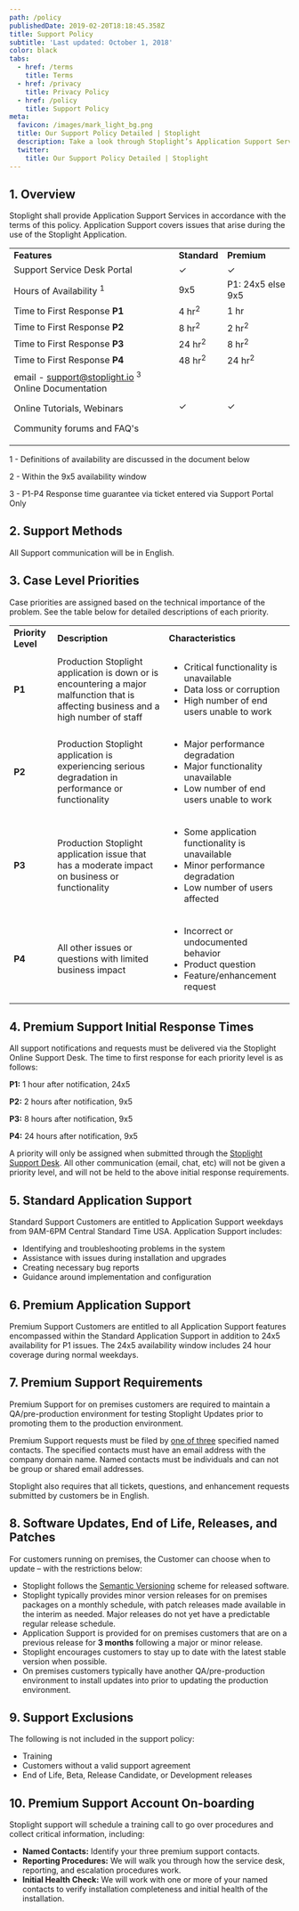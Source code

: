 ```yaml
---
path: /policy
publishedDate: 2019-02-20T18:18:45.358Z
title: Support Policy
subtitle: 'Last updated: October 1, 2018'
color: black
tabs:
  - href: /terms
    title: Terms
  - href: /privacy
    title: Privacy Policy
  - href: /policy
    title: Support Policy
meta:
  favicon: /images/mark_light_bg.png
  title: Our Support Policy Detailed | Stoplight
  description: Take a look through Stoplight’s Application Support Services and policies, including support methods and any support exclusions, here.
  twitter:
    title: Our Support Policy Detailed | Stoplight
---
```

## 1. Overview

Stoplight shall provide Application Support Services in accordance with the terms of this policy. Application Support covers issues that arise during the use of the Stoplight Application.

<table>
  <tr>
   <td><strong>Features</strong>
   </td>
   <td><strong>Standard</strong>
   </td>
   <td><strong>Premium</strong>
   </td>
  </tr>
  <tr>
   <td>Support Service Desk Portal
   </td>
   <td>✓
   </td>
   <td>✓
   </td>
  </tr>
  <tr>
   <td>Hours of Availability <sup>1</sup>
   </td>
   <td>9x5
   </td>
   <td>P1: 24x5 else 9x5
   </td>
  </tr>
  <tr>
   <td>Time to First Response <strong>P1</strong>
   </td>
   <td>4 hr<sup>2</sup>
   </td>
   <td>1 hr
   </td>
  </tr>
  <tr>
   <td>Time to First Response <strong>P2</strong>
   </td>
   <td>8 hr<sup>2</sup>
   </td>
   <td>2 hr<sup>2</sup>
   </td>
  </tr>
  <tr>
   <td>Time to First Response <strong>P3</strong>
   </td>
   <td>24 hr<sup>2</sup>
   </td>
   <td>8 hr<sup>2</sup>
   </td>
  </tr>
  <tr>
   <td>Time to First Response <strong>P4</strong>
   </td>
   <td>48 hr<sup>2</sup>
   </td>
   <td>24 hr<sup>2</sup>
   </td>
  </tr>
  <tr>
   <td>email - <a href="mailto:support@stoplight.io">support@stoplight.io</a> <sup>3 </sup>Online Documentation
<p>
Online Tutorials, Webinars
<p>
Community forums and FAQ's
   </td>
   <td>✓
   </td>
   <td>✓
   </td>
  </tr>
</table>


1 - Definitions of availability are discussed in the document below

2 - Within the 9x5 availability window

3 - P1-P4 Response time guarantee via ticket entered via Support Portal Only


## 2. Support Methods

All Support communication will be in English.


## 3. Case Level Priorities

Case priorities are assigned based on the technical importance of the problem. See the table below for detailed descriptions of each priority.


<table>
  <tr>
   <td><strong>Priority Level</strong>
   </td>
   <td><strong>Description</strong>
   </td>
   <td><strong>Characteristics</strong>
   </td>
  </tr>
  <tr>
   <td><strong>P1</strong>
   </td>
   <td>Production Stoplight application is down or is encountering a major malfunction that is affecting business and a high number of staff
   </td>
   <td><ul>

<li>Critical functionality is unavailable
<li>Data loss or corruption
<li>High number of end users unable to work</li></ul>

   </td>
  </tr>
  <tr>
   <td><strong>P2</strong>
   </td>
   <td>Production Stoplight application is experiencing serious degradation in performance or functionality
   </td>
   <td><ul>

<li>Major performance degradation
<li>Major functionality unavailable
<li>Low number of end users unable to work</li></ul>

   </td>
  </tr>
  <tr>
   <td><strong>P3</strong>
   </td>
   <td>Production Stoplight application issue that has a moderate impact on business or functionality
   </td>
   <td><ul>

<li>Some application functionality is unavailable
<li>Minor performance degradation
<li>Low number of users affected</li></ul>

   </td>
  </tr>
  <tr>
   <td><strong>P4</strong>
   </td>
   <td>All other issues or questions with limited business impact
   </td>
   <td><ul>

<li>Incorrect or undocumented behavior
<li>Product question
<li>Feature/enhancement request</li></ul>

   </td>
  </tr>
</table>

## 4. Premium Support Initial Response Times

All support notifications and requests must be delivered via the Stoplight Online Support Desk. The time to first response for each priority level is as follows:

**P1:** 1 hour after notification, 24x5

**P2:** 2 hours after notification, 9x5

**P3:** 8 hours after notification, 9x5

**P4:** 24 hours after notification, 9x5

A priority will only be assigned when submitted through the <span style="text-decoration:underline;">Stoplight Support Desk</span>. All other communication (email, chat, etc) will not be given a priority level, and will not be held to the above initial response requirements.

## 5. Standard Application Support

Standard Support Customers are entitled to Application Support weekdays from 9AM-6PM Central Standard Time USA. Application Support includes:

* Identifying and troubleshooting problems in the system
* Assistance with issues during installation and upgrades
* Creating necessary bug reports
* Guidance around implementation and configuration

## 6. Premium Application Support

Premium Support Customers are entitled to all Application Support features encompassed within the Standard Application Support in addition to 24x5 availability for P1 issues. The 24x5 availability window includes 24 hour coverage during normal weekdays.

## 7. Premium Support Requirements

Premium Support for on premises customers are required to maintain a QA/pre-production environment for testing Stoplight Updates prior to promoting them to the production environment.

Premium Support requests must be filed by <span style="text-decoration:underline;">one of three</span> specified named contacts. The specified contacts must have an email address with the company domain name.  Named contacts must be individuals and can not be group or shared email addresses.

Stoplight also requires that all tickets, questions, and enhancement requests submitted by customers be in English.

## 8. Software Updates, End of Life, Releases, and Patches

For customers running on premises, the Customer can choose when to update – with the restrictions below:

* Stoplight follows the [Semantic Versioning](https://semver.org/) scheme for released software.
* Stoplight typically provides minor version releases for on premises packages on a monthly schedule, with patch releases made available in the interim as needed. Major releases do not yet have a predictable regular release schedule.
* Application Support is provided for on premises customers that are on a previous release for **3 months** following a major or minor release.
* Stoplight encourages customers to stay up to date with the latest stable version when possible.
* On premises customers typically have another  QA/pre-production environment to install updates into prior to updating the production environment.

## 9. Support Exclusions

The following is not included in the support policy:

* Training
* Customers without a valid support agreement
* End of Life, Beta, Release Candidate, or Development releases

## 10. Premium Support Account On-boarding

Stoplight support will schedule a training call to go over procedures and collect critical information, including:

* **Named Contacts:** Identify your three premium support contacts.
* **Reporting Procedures:** We will walk you through how the service desk, reporting, and escalation procedures work.
* **Initial Health Check:** We will work with one or more of your named contacts to verify installation completeness and initial health of the installation.
